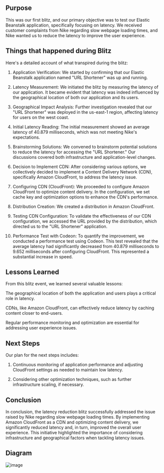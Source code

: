 ## Purpose
This was our first blitz, and our primary objective was to test our Elastic Beanstalk application, specifically focusing on latency. We received customer complaints from Nike regarding slow webpage loading times, and Nike wanted us to reduce the latency to improve the user experience.

## Things that happened during Blitz
Here's a detailed account of what transpired during the blitz:

1) Application Verification: We started by confirming that our Elastic Beanstalk application named "URL Shortener" was up and running.

2) Latency Measurement: We initiated the blitz by measuring the latency of our application. It became evident that latency was indeed influenced by the geographical location of both our application and its users.

3) Geographical Impact Analysis: Further investigation revealed that our "URL Shortener" was deployed in the us-east-1 region, affecting latency for users on the west coast.

4) Initial Latency Reading: The initial measurement showed an average latency of 40.879 milliseconds, which was not meeting Nike's expectations.

5) Brainstorming Solutions: We convened to brainstorm potential solutions to reduce the latency for accessing the "URL Shortener." Our discussions covered both infrastructure and application-level changes.

6) Decision to Implement CDN: After considering various options, we collectively decided to implement a Content Delivery Network (CDN), specifically Amazon CloudFront, to address the latency issue.

7) Configuring CDN (CloudFront): We proceeded to configure Amazon CloudFront to optimize content delivery. In the configuration, we set cache key and optimization options to enhance the CDN's performance.

8) Distribution Creation: We created a distribution in Amazon CloudFront.

9) Testing CDN Configuration: To validate the effectiveness of our CDN configuration, we accessed the URL provided by the distribution, which directed us to the "URL Shortener" application.

10) Performance Test with Codeon: To quantify the improvement, we conducted a performance test using Codeon. This test revealed that the average latency had significantly decreased from 40.879 milliseconds to 9.652 milliseconds after configuring CloudFront. This represented a substantial increase in speed.

## Lessons Learned
From this blitz event, we learned several valuable lessons:

The geographical location of both the application and users plays a critical role in latency.

CDNs, like Amazon CloudFront, can effectively reduce latency by caching content closer to end-users.

Regular performance monitoring and optimization are essential for addressing user experience issues.

## Next Steps
Our plan for the next steps includes:

1) Continuous monitoring of application performance and adjusting CloudFront settings as needed to maintain low latency.

2) Considering other optimization techniques, such as further infrastructure scaling, if necessary.

## Conclusion
In conclusion, the latency reduction blitz successfully addressed the issue raised by Nike regarding slow webpage loading times. By implementing Amazon CloudFront as a CDN and optimizing content delivery, we significantly reduced latency and, in turn, improved the overall user experience. This initiative highlighted the importance of considering infrastructure and geographical factors when tackling latency issues.

## Diagram

![image](https://github.com/SaraGurungLABS01/Blitz_1/assets/140760966/6a255739-b6c3-4561-845c-229109338606)

